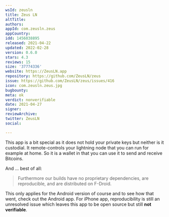 ```yaml
---
wsId: zeusln
title: Zeus LN
altTitle: 
authors: 
appId: com.zeusln.zeus
appCountry: 
idd: 1456038895
released: 2021-04-22
updated: 2022-02-28
version: 0.6.0
stars: 4.3
reviews: 15
size: '37774336'
website: https://ZeusLN.app
repository: https://github.com/ZeusLN/zeus
issue: https://github.com/ZeusLN/zeus/issues/416
icon: com.zeusln.zeus.jpg
bugbounty: 
meta: ok
verdict: nonverifiable
date: 2021-04-27
signer: 
reviewArchive: 
twitter: ZeusLN
social: 

---
```


This app is a bit special as it does not hold your private keys but neither is
it custodial. It remote-controls your lightning node that you can run for
example at home. So it is a wallet in that you can use it to send and receive
Bitcoins.

And ... best of all:

> Furthermore our builds have no proprietary dependencies, are reproducible, and
  are distributed on F-Droid.

This only applies for the Android version of course and to see how that went,
check out the Android app. For iPhone app, reproducibility is still an
unresolved issue which leaves this app to be open source but still
**not verifiable**.
